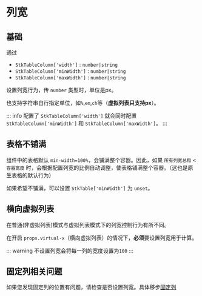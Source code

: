 # 列宽

## 基础
通过 
* `StkTableColumn['width']` : `number|string`
* `StkTableColumn['minWidth']` : `number|string`
* `StkTableColumn['maxWidth']` : `number|string`

设置列宽行为，传 `number` 类型时，单位是px。

也支持字符串自行指定单位，如`%`,`em`,`ch`等（**虚拟列表只支持px**）。



::: info
配置了 `StkTableColumn['width']` 就会同时配置 `StkTableColumn['minWidth']` 和 `StkTableColumn['maxWidth']`。
:::

<demo vue="basic/column-width/ColumnWidth.vue"></demo>


## 表格不铺满
组件中的表格默认 `min-width=100%`，会铺满整个容器。因此，如果 `所有列宽总和` < `容器宽度` 时，会根据配置列宽的比例自动调整，使表格铺满整个容器。（这也是原生表格的默认行为）

如果希望不铺满，可以设置 `StkTable['minWidth']` 为 `unset`。

<demo vue="basic/column-width/TableWidthFit.vue"></demo>

## 横向虚拟列表
在普通(非虚拟列表)模式与虚拟列表模式下的列宽控制行为有所不同。

在开启 `props.virtual-x`（横向虚拟列表）的情况下，**必须**要设置列宽用于计算。

::: warning
不设置列宽会将每一列的宽度设置为`100`
:::

## 固定列相关问题
如果您发现固定列的位置有问题，请检查是否设置列宽。具体移步[固定列](/main/table/basic/fixed)

